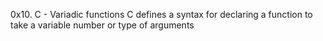 0x10. C - Variadic functions
C defines a syntax for declaring a function to take a variable number or type of arguments
